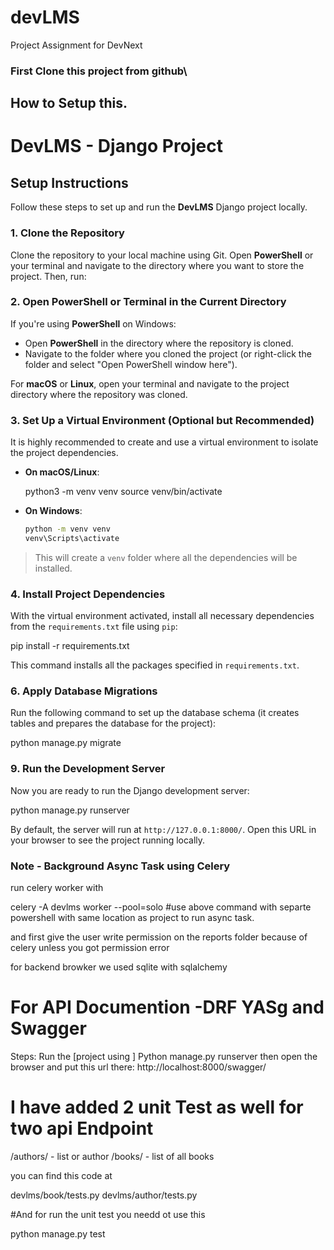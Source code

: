 # devLMS
Project Assignment for DevNext
### First Clone this project from github\
## How to Setup this.
# DevLMS - Django Project

## Setup Instructions

Follow these steps to set up and run the **DevLMS** Django project locally.

### 1. Clone the Repository

Clone the repository to your local machine using Git. Open **PowerShell** or your terminal and navigate to the directory where you want to store the project. Then, run:


### 2. Open PowerShell or Terminal in the Current Directory

If you're using **PowerShell** on Windows:

- Open **PowerShell** in the directory where the repository is cloned. 
- Navigate to the folder where you cloned the project (or right-click the folder and select "Open PowerShell window here").

For **macOS** or **Linux**, open your terminal and navigate to the project directory where the repository was cloned.

### 3. Set Up a Virtual Environment (Optional but Recommended)

It is highly recommended to create and use a virtual environment to isolate the project dependencies.

- **On macOS/Linux**:


  python3 -m venv venv
  source venv/bin/activate


- **On Windows**:

  ```bash
  python -m venv venv
  venv\Scripts\activate
  ```

> This will create a `venv` folder where all the dependencies will be installed.

### 4. Install Project Dependencies

With the virtual environment activated, install all necessary dependencies from the `requirements.txt` file using `pip`:


pip install -r requirements.txt


This command installs all the packages specified in `requirements.txt`.




### 6. Apply Database Migrations

Run the following command to set up the database schema (it creates tables and prepares the database for the project):


python manage.py migrate


### 9. Run the Development Server

Now you are ready to run the Django development server:


python manage.py runserver


By default, the server will run at `http://127.0.0.1:8000/`. Open this URL in your browser to see the project running locally.





### Note - Background Async Task using Celery
run celery worker with 

celery -A devlms worker --pool=solo
#use above command with separte powershell with same location as project  to run async task. 

and first give the user write permission on the reports folder because of celery unless you got permission error

for backend browker we used sqlite with sqlalchemy

# For API Documention -DRF YASg and Swagger
Steps:
Run the [project using ]
Python manage.py runserver
then open the browser and put this url there:
http://localhost:8000/swagger/


# I have added 2 unit Test as well for two api Endpoint
/authors/ - list or author 
/books/ - list of all books

you can find this code at

devlms/book/tests.py
devlms/author/tests.py

#And for run the unit test you needd  ot use this

python manage.py test
